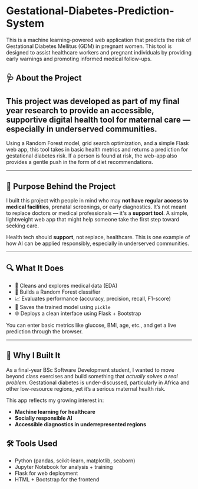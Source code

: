 # Gestational-Diabetes-Prediction-System

 This is a machine learning-powered web application that predicts the risk of Gestational Diabetes Mellitus (GDM) in pregnant women. This tool is designed to assist healthcare workers and pregnant individuals by providing early warnings and promoting informed medical follow-ups.

## 🩺 About the Project

This project was developed as part of my final year research to provide an accessible, supportive digital health tool for maternal care — especially in underserved communities. 
---

Using a Random Forest model, grid search optimization, and a simple Flask web app, this tool takes in basic health metrics and returns a prediction for gestational diabetes risk. If a person is found at risk, the web-app also provides a gentle push in the form of diet recommendations.

---

## 🧭 Purpose Behind the Project

I built this project with people in mind who may **not have regular access to medical facilities**, prenatal screenings, or early diagnostics. It’s not meant to replace doctors or medical professionals — it's a **support tool**. A simple, lightweight web app that might help someone take the first step toward seeking care.

Health tech should **support**, not replace, healthcare. This is one example of how AI can be applied responsibly, especially in underserved communities.

---

## 🔍 What It Does

- 🧼 Cleans and explores medical data (EDA)
- 🤖 Builds a Random Forest classifier 
- 📈 Evaluates performance (accuracy, precision, recall, F1-score)
- 💾 Saves the trained model using `pickle`
- 🌐 Deploys a clean interface using Flask + Bootstrap

You can enter basic metrics like glucose, BMI, age, etc., and get a live prediction through the browser.

---

## 🧠 Why I Built It

As a final-year BSc Software Development student, I wanted to move beyond class exercises and build something that *actually solves a real problem*. Gestational diabetes is under-discussed, particularly in Africa and other low-resource regions, yet it’s a serious maternal health risk.

This app reflects my growing interest in:
- **Machine learning for healthcare**
- **Socially responsible AI**
- **Accessible diagnostics in underrepresented regions**

## 🛠 Tools Used

- Python (pandas, scikit-learn, matplotlib, seaborn)
- Jupyter Notebook for analysis + training
- Flask for web deployment
- HTML + Bootstrap for the frontend
